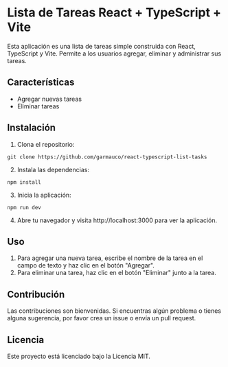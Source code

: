 
# Lista de Tareas React + TypeScript + Vite

Esta aplicación es una lista de tareas simple construida con React, TypeScript y Vite. Permite a
 los usuarios agregar, eliminar y administrar sus tareas.

## Características

- Agregar nuevas tareas
- Eliminar tareas

## Instalación

1. Clona el repositorio:
```
git clone https://github.com/garmauco/react-typescript-list-tasks
```

2. Instala las dependencias:
```
npm install
```


3. Inicia la aplicación:
```
npm run dev
```


4. Abre tu navegador y visita http://localhost:3000 para ver la aplicación.

## Uso

1. Para agregar una nueva tarea, escribe el nombre de la tarea en el campo de texto y haz clic en el botón "Agregar".
2. Para eliminar una tarea, haz clic en el botón "Eliminar" junto a la tarea.


## Contribución

Las contribuciones son bienvenidas. Si encuentras algún problema o tienes alguna sugerencia, por favor crea un issue o envía un pull request.

## Licencia

Este proyecto está licenciado bajo la Licencia MIT.
